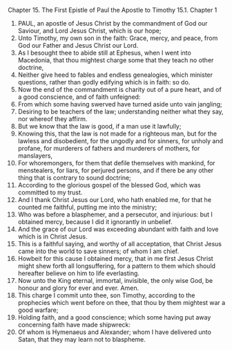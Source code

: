 Chapter 15. The First Epistle of Paul the Apostle to Timothy
15.1. Chapter 1
1. PAUL, an apostle of Jesus Christ by the commandment of God our Saviour, and Lord Jesus Christ, which is our hope;
2. Unto Timothy, my own son in the faith: Grace, mercy, and peace, from God our Father and Jesus Christ our Lord.
3. As I besought thee to abide still at Ephesus, when I went into Macedonia, that thou mightest charge some that they teach no other doctrine,
4. Neither give heed to fables and endless genealogies, which minister questions, rather than godly edifying which is in faith: so do.
5. Now the end of the commandment is charity out of a pure heart, and of a good conscience, and of faith unfeigned:
6. From which some having swerved have turned aside unto vain jangling;
7. Desiring to be teachers of the law; understanding neither what they say, nor whereof they affirm.
8. But we know that the law is good, if a man use it lawfully;
9. Knowing this, that the law is not made for a righteous man, but for the lawless and disobedient, for the ungodly and for sinners, for unholy and profane, for murderers of fathers and murderers of mothers, for manslayers,
10. For whoremongers, for them that defile themselves with mankind, for menstealers, for liars, for perjured persons, and if there be any other thing that is contrary to sound doctrine;
11. According to the glorious gospel of the blessed God, which was committed to my trust.
12. And I thank Christ Jesus our Lord, who hath enabled me, for that he counted me faithful, putting me into the ministry;
13. Who was before a blasphemer, and a persecutor, and injurious: but I obtained mercy, because I did it ignorantly in unbelief.
14. And the grace of our Lord was exceeding abundant with faith and love which is in Christ Jesus.
15. This is a faithful saying, and worthy of all acceptation, that Christ Jesus came into the world to save sinners; of whom I am chief.
16. Howbeit for this cause I obtained mercy, that in me first Jesus Christ might shew forth all longsuffering, for a pattern to them which should hereafter believe on him to life everlasting.
17. Now unto the King eternal, immortal, invisible, the only wise God, be honour and glory for ever and ever. Amen.
18. This charge I commit unto thee, son Timothy, according to the prophecies which went before on thee, that thou by them mightest war a good warfare;
19. Holding faith, and a good conscience; which some having put away concerning faith have made shipwreck:
20. Of whom is Hymenaeus and Alexander; whom I have delivered unto Satan, that they may learn not to blaspheme.

